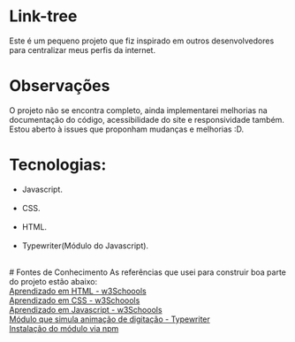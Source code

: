 # Link-tree
  Este é um pequeno projeto que fiz inspirado em outros desenvolvedores para centralizar meus perfis da internet.

# Observações
  O projeto não se encontra completo, ainda implementarei melhorias na documentação do código, acessibilidade do site e responsividade também. Estou aberto à issues que proponham mudanças e melhorias :D.

# Tecnologias:
 <ul>
 <li>Javascript.</li><br />
 <li>CSS.</li><br />
 <li>HTML.</li><br />
 <li>Typewriter(Módulo do Javascript).</li><br />
</ul>
# Fontes de Conhecimento
As referências que  usei para construir boa parte do projeto estão abaixo:<br />
    <a href = 'https://www.w3schools.com/html/default.asp'>Aprendizado em HTML - w3Schoools</a><br />
    <a href = 'https://www.w3schools.com/html/default.asp'>Aprendizado em CSS - w3Schoools</a><br />
    <a href = 'https://www.w3schools.com/html/default.asp'>Aprendizado em Javascript - w3Schoools</a><br />
    <a href = 'https://www.w3schools.com/html/default.asp'>Módulo que simula animação de digitação - Typewriter</a><br />
    <a href = 'https://www.w3schools.com/html/default.asp'>Instalação do módulo via npm</a><br />
